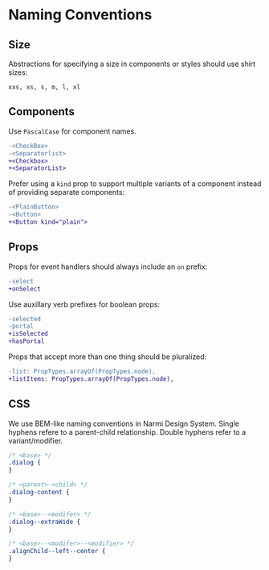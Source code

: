 # Naming Conventions

## Size

Abstractions for specifying a size in components or styles should use shirt sizes:

```
xxs, xs, s, m, l, xl
```

## Components

Use `PascalCase` for component names.

```diff
-<CheckBox>
-<Separatorlist>
+<Checkbox>
+<SeparatorList>
```

Prefer using a `kind` prop to support multiple variants of a component instead of providing separate components:

```diff
-<PlainButton>
-<Button>
+<Button kind="plain">
```

## Props

Props for event handlers should always include an `on` prefix:

```diff
-select
+onSelect
```

Use auxillary verb prefixes for boolean props:

```diff
-selected
-portal
+isSelected
+hasPortal
```

Props that accept more than one thing should be pluralized:

```diff
-list: PropTypes.arrayOf(PropTypes.node),
+listItems: PropTypes.arrayOf(PropTypes.node),
```

## CSS

We use BEM-like naming conventions in Narmi Design System. Single hyphens refere to a parent-child relationship. Double hyphens refer to a variant/modifier.

```css
/* <base> */
.dialog {
}

/* <parent>-<child> */
.dialog-content {
}

/* <base>--<modifer> */
.dialog--extraWide {
}

/* <base>--<modifer>--<modifier> */
.alignChild--left--center {
}
```
